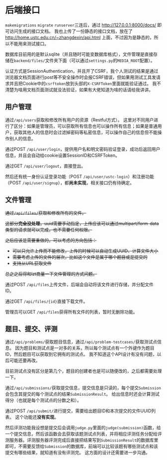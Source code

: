# 后端接口

`makemigrations` `migrate` `runserver`三连后，通过 http://127.0.0.1:8000/docs/ 即可访问生成的接口文档。
我也上传了一份静态的接口文档，放在了 http://home.ustc.edu.cn/~zhangdexin/api.html 上面，不过因为是静态的，所以不能用来测试接口。

数据库目前用的是默认sqlite（并且随时可能变数据库格式），文件管理是直接存储在`backend/files/`文件夹下面（可以通过`settings.py`的`MEDIA_ROOT`配置）。

认证方式是SessionAuthentication，并且开了CSRF，我个人测试的结果是通过浏览器文档页面进行post等不安全操作时会报CSRF错误，但如果用测试工具发请求并且把Cookie中的`csrftoken`放到头部的`X-CSRFToken`里面就能验证通过。
我不清楚为啥用文档页面测试就没法验证，如果有大佬知道为啥的话请给我讲讲。

## 用户管理

通过`/api/users`获取和修改所有用户的资源（Restful方式）。
这里对不同用户进行了区分：如果是管理员，可以获取所有信息也可以操作所有信息；如果是普通用户，获取其他人的信息时会过滤掉密码等私密信息，可以操作自己的信息但不能操作别人的信息。

通过POST `/api/user/login`，提供用户名和明文密码验证登录，成功后返回用户信息，并且会自动给cookie设置SessionID和CSRFToken。

通过GET `/api/user/logout`，直接登出。

然后还有统一身份认证登录功能（POST `/api/user/ustc-login`）和注册功能（POST `/api/user/signup`），都**尚未实现**，相关接口仍有待确定。

## 文件管理

<del>

通过`/api/files/`获取和修改所有的文件。

这部分**完全没处理**，uuid需要手动指定，上传应该可以通过multipart/form-data类型的请求就可以完成，也不需要任何权限。

之后应该是需要重做的，可以考虑的方向包括：

- 可以只允许上传而不能修改，上传的时候可以自动生成UUID、计算文件大小
- 需要考虑上传的文件的层次，比如这个文件是属于哪个题目或是提交的
- 支持从URL获取文件

总之之后得和lzt商量一下文件管理的方式问题。

</del>

通过POST `/api/files`上传文件，后端会自动将该文件进行存储，并分配文件ID。

通过GET `/api/files/{id}`直接下载文件。

管理员可以GET `/api/files`获得所有文件的列表，暂时无删除功能。

## 题目、提交、评测

通过`/api/problems/`获取题目信息，通过`/api/problem-testcases/`获取测试点信息。
因为题目和测试点是一对多的关系，所以每个测试点有一个外键作为题目ID，然后题目可以获取到它拥有的测试点。
我不知道这个API设计有没有问题，以后可能还要再改。

目前测试点没有区分是第几个，题目的创建者也是可以随便改的，之后都需要处理一下。

通过`/api/submissions/`获取提交信息，提交信息是只读的，每个提交`Submission`会包含其提交的每个测试点的结果`SubmissionResult`。
给出信息时还会计算测试得分（也就是每个测试点的分数之和）。

通过POST `/api/submit/`进行提交，需要给出题目ID和本次提交的文件UUID列表。
这个功能还**没有实现**。

然后评测功能我设想是提交后会调用`judge.py`里面的`judge(submission)`函数，给一个提交信息，然后该函数会去获取该题测试点列表，并将相应评测任务分配给评测服务器。评测服务器评测完成后直接把结果写到`SubmissionResult`的数据库里即可，不需要反馈给`Submission`的数据库，前端可以比较该题有哪些测试点和该提交有哪些结果，就知道有没有评测完。
这方面的设计还需要进一步沟通。
